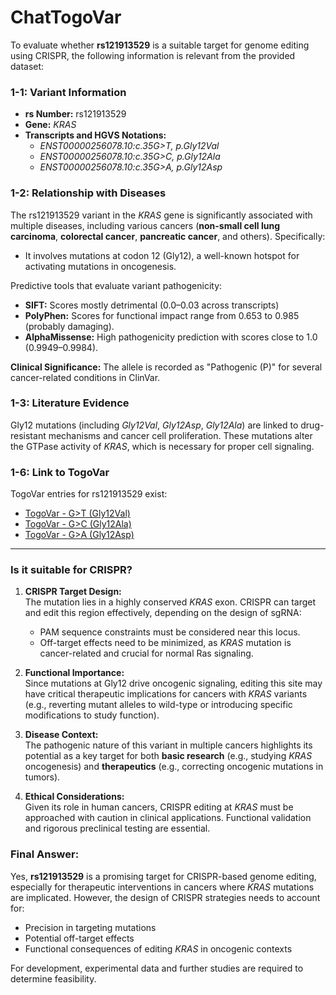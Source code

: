 # ChatTogoVar

To evaluate whether **rs121913529** is a suitable target for genome editing using CRISPR, the following information is relevant from the provided dataset:

### 1-1: Variant Information
- **rs Number:** rs121913529  
- **Gene:** *KRAS*  
- **Transcripts and HGVS Notations:**  
  - *ENST00000256078.10:c.35G>T, p.Gly12Val*  
  - *ENST00000256078.10:c.35G>C, p.Gly12Ala*  
  - *ENST00000256078.10:c.35G>A, p.Gly12Asp*  

### 1-2: Relationship with Diseases
The rs121913529 variant in the *KRAS* gene is significantly associated with multiple diseases, including various cancers (**non-small cell lung carcinoma**, **colorectal cancer**, **pancreatic cancer**, and others). Specifically:  
- It involves mutations at codon 12 (Gly12), a well-known hotspot for activating mutations in oncogenesis.  

Predictive tools that evaluate variant pathogenicity:  
- **SIFT:** Scores mostly detrimental (0.0–0.03 across transcripts)   
- **PolyPhen:** Scores for functional impact range from 0.653 to 0.985 (probably damaging).  
- **AlphaMissense:** High pathogenicity prediction with scores close to 1.0 (0.9949–0.9984).  

**Clinical Significance:** The allele is recorded as "Pathogenic (P)" for several cancer-related conditions in ClinVar.

### 1-3: Literature Evidence
Gly12 mutations (including *Gly12Val*, *Gly12Asp*, *Gly12Ala*) are linked to drug-resistant mechanisms and cancer cell proliferation. These mutations alter the GTPase activity of *KRAS*, which is necessary for proper cell signaling.

### 1-6: Link to TogoVar
TogoVar entries for rs121913529 exist:  
- [TogoVar - G>T (Gly12Val)](https://togovar.biosciencedbc.jp/variant/12-25245350-C-A)  
- [TogoVar - G>C (Gly12Ala)](https://togovar.biosciencedbc.jp/variant/12-25245350-C-G)  
- [TogoVar - G>A (Gly12Asp)](https://togovar.biosciencedbc.jp/variant/12-25245350-C-T)

---

### Is it suitable for CRISPR?
1. **CRISPR Target Design:**  
   The mutation lies in a highly conserved *KRAS* exon. CRISPR can target and edit this region effectively, depending on the design of sgRNA:
   - PAM sequence constraints must be considered near this locus.
   - Off-target effects need to be minimized, as *KRAS* mutation is cancer-related and crucial for normal Ras signaling.  

2. **Functional Importance:**   
   Since mutations at Gly12 drive oncogenic signaling, editing this site may have critical therapeutic implications for cancers with *KRAS* variants (e.g., reverting mutant alleles to wild-type or introducing specific modifications to study function).

3. **Disease Context:**  
   The pathogenic nature of this variant in multiple cancers highlights its potential as a key target for both **basic research** (e.g., studying *KRAS* oncogenesis) and **therapeutics** (e.g., correcting oncogenic mutations in tumors).

4. **Ethical Considerations:**  
   Given its role in human cancers, CRISPR editing at *KRAS* must be approached with caution in clinical applications. Functional validation and rigorous preclinical testing are essential.

### Final Answer:
Yes, **rs121913529** is a promising target for CRISPR-based genome editing, especially for therapeutic interventions in cancers where *KRAS* mutations are implicated. However, the design of CRISPR strategies needs to account for:
- Precision in targeting mutations
- Potential off-target effects
- Functional consequences of editing *KRAS* in oncogenic contexts  

For development, experimental data and further studies are required to determine feasibility.  
